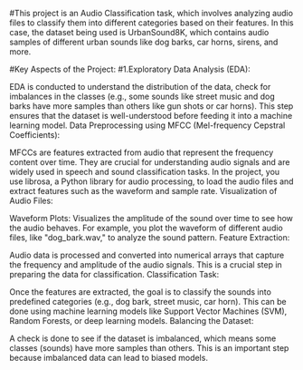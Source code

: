 #This project is an Audio Classification task, which involves analyzing audio files to classify them into different categories based on their features. In this case, the dataset being used is UrbanSound8K, which contains audio samples of different urban sounds like dog barks, car horns, sirens, and more.

#Key Aspects of the Project:
 #1.Exploratory Data Analysis (EDA):

EDA is conducted to understand the distribution of the data, check for imbalances in the classes (e.g., some sounds like street music and dog barks have more samples than others like gun shots or car horns).
This step ensures that the dataset is well-understood before feeding it into a machine learning model.
Data Preprocessing using MFCC (Mel-frequency Cepstral Coefficients):

MFCCs are features extracted from audio that represent the frequency content over time. They are crucial for understanding audio signals and are widely used in speech and sound classification tasks.
In the project, you use librosa, a Python library for audio processing, to load the audio files and extract features such as the waveform and sample rate.
Visualization of Audio Files:

Waveform Plots: Visualizes the amplitude of the sound over time to see how the audio behaves.
For example, you plot the waveform of different audio files, like "dog_bark.wav," to analyze the sound pattern.
Feature Extraction:

Audio data is processed and converted into numerical arrays that capture the frequency and amplitude of the audio signals. This is a crucial step in preparing the data for classification.
Classification Task:

Once the features are extracted, the goal is to classify the sounds into predefined categories (e.g., dog bark, street music, car horn).
This can be done using machine learning models like Support Vector Machines (SVM), Random Forests, or deep learning models.
Balancing the Dataset:

A check is done to see if the dataset is imbalanced, which means some classes (sounds) have more samples than others. This is an important step because imbalanced data can lead to biased models.
